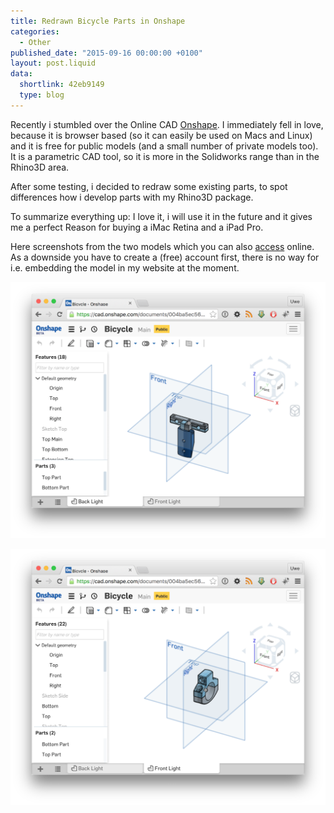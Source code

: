 ```yaml
---
title: Redrawn Bicycle Parts in Onshape
categories:
  - Other
published_date: "2015-09-16 00:00:00 +0100"
layout: post.liquid
data:
  shortlink: 42eb9149
  type: blog
---
```

Recently i stumbled over the Online CAD [Onshape](https://www.onshape.com). I immediately fell in
love, because it is browser based (so it can easily be used on Macs and Linux) and it is free
for public models (and a small number of private models too).
It is a parametric CAD tool, so it is more in the Solidworks range than in the Rhino3D area.

After some testing, i decided to redraw some existing parts, to spot differences how i develop parts
with my Rhino3D package.

To summarize everything up: I love it, i will use it in the future and it gives me a perfect
Reason for buying a iMac Retina and a iPad Pro.

Here screenshots from the two models which you can also
[access](https://cad.onshape.com/documents/004ba5ec56454e8db5af3c86) online. As a downside you 
have to create a (free) account first, there is no way for i.e. embedding the model in my website 
at the moment.

<!-- more -->

![Front](screenshot_1.png) 

![Back](screenshot_2.png) 
